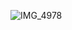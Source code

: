 ![IMG_4978](https://github.com/MidFoundation/website/assets/149153274/9735bfec-dd0b-4950-bcc9-bebfd2f8251d)
